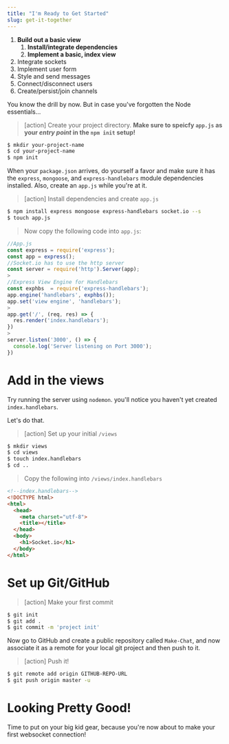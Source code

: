 ```yaml
---
title: "I'm Ready to Get Started"
slug: get-it-together
---
```


1. **Build out a basic view**
    1. **Install/integrate dependencies**
    1. **Implement a basic, index view**
1. Integrate sockets
1. Implement user form
1. Style and send messages
1. Connect/disconnect users
1. Create/persist/join channels

You know the drill by now. But in case you've forgotten the Node essentials...

>[action]
> Create your project directory. **Make sure to speicfy `app.js` as your *entry point* in the `npm init` setup!**
>
```bash
$ mkdir your-project-name
$ cd your-project-name
$ npm init
```

When your `package.json` arrives, do yourself a favor and make sure it has the `express`, `mongoose`, and `express-handlebars`  module dependencies installed. Also, create an `app.js` while you're at it.

>[action]
> Install dependencies and create `app.js`
>
```bash
$ npm install express mongoose express-handlebars socket.io --s
$ touch app.js
```
>
> Now copy the following code into `app.js`:
>
```javascript
//App.js
const express = require('express');
const app = express();
//Socket.io has to use the http server
const server = require('http').Server(app);
>
//Express View Engine for Handlebars
const exphbs  = require('express-handlebars');
app.engine('handlebars', exphbs());
app.set('view engine', 'handlebars');
>
app.get('/', (req, res) => {
  res.render('index.handlebars');
})
>
server.listen('3000', () => {
  console.log('Server listening on Port 3000');
})
```

# Add in the views

Try running the server using `nodemon`. you'll notice you haven't yet created `index.handlebars`.

Let's do that.

>[action]
> Set up your initial `/views`
>
```bash
$ mkdir views
$ cd views
$ touch index.handlebars
$ cd ..
```
>
> Copy the following into `/views/index.handlebars`
>
```html
<!--index.handlebars-->
<!DOCTYPE html>
<html>
  <head>
    <meta charset="utf-8">
    <title></title>
  </head>
  <body>
    <h1>Socket.io</h1>
  </body>
</html>
```

# Set up Git/GitHub

>[action]
> Make your first commit
>
```bash
$ git init
$ git add .
$ git commit -m 'project init'
```

Now go to GitHub and create a public repository called `Make-Chat`, and now associate it as a remote for your local git project and then push to it.

>[action]
> Push it!
>
```bash
$ git remote add origin GITHUB-REPO-URL
$ git push origin master -u
```

# Looking Pretty Good!

Time to put on your big kid gear, because you're now about to make your first websocket connection!
